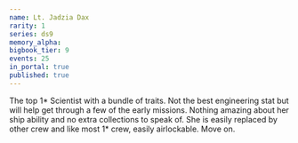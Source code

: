 ```yaml
---
name: Lt. Jadzia Dax
rarity: 1
series: ds9
memory_alpha:
bigbook_tier: 9
events: 25
in_portal: true
published: true
---
```


The top 1* Scientist with a bundle of traits. Not the best engineering stat but will help get through a few of the early missions. Nothing amazing about her ship ability and no extra collections to speak of. She is easily replaced by other crew and like most 1* crew, easily airlockable. Move on.
